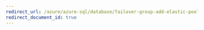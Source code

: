 ```yaml
---
redirect_url: /azure/azure-sql/database/failover-group-add-elastic-pool-tutorial
redirect_document_id: true
---
```

